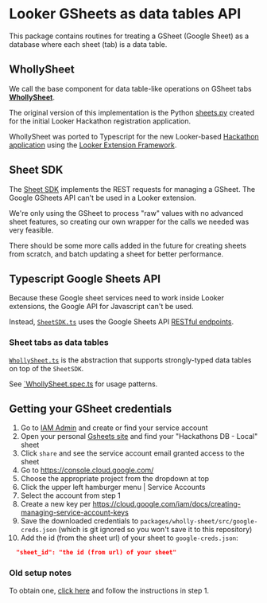 # Looker GSheets as data tables API

This package contains routines for treating a GSheet (Google Sheet) as a database where each sheet (tab) is a data table. 

## WhollySheet

We call the base component for data table-like operations on GSheet tabs [**WhollySheet**](src/WhollySheet.ts).

The original version of this implementation is the Python [sheets.py](/examples/python/hackathon_app/sheets.py) created for the initial Looker Hackathon registration application.

WhollySheet was ported to Typescript for the new Looker-based [Hackathon application](/packages/hackathon) using the [Looker Extension Framework](https://docs.looker.com/data-modeling/extension-framework/extension-framework-intro).

## Sheet SDK

The [Sheet SDK](src/SheetSDK.ts) implements the REST requests for managing a GSheet. The Google GSheets API can't be used in a Looker extension.

We're only using the GSheet to process "raw" values with no advanced sheet features, so creating our own wrapper for the calls we needed was very feasible.

There should be some more calls added in the future for creating sheets from scratch, and batch updating a sheet for better performance.

## Typescript Google Sheets API

Because these Google sheet services need to work inside Looker extensions, the Google API for Javascript can't be used. 

Instead, [`SheetSDK.ts`](src/SheetSDK.ts) uses the Google Sheets API [RESTful endpoints](https://developers.google.com/sheets/api/reference/rest). 

### Sheet tabs as data tables 

[`WhollySheet.ts`](src/WhollySheet.ts) is the abstraction that supports strongly-typed data tables on top of the `SheetSDK`.

See [`WhollySheet.spec.ts](src/WhollySheet.spec.ts) for usage patterns.

## Getting your GSheet credentials

1. Go to [IAM Admin](https://console.cloud.google.com/projectselector2/iam-admin/serviceaccounts?supportedpurview=project) and create or find your service account
1. Open your personal [Gsheets site](https://sheets.google.com) and find your "Hackathons DB - Local" sheet
1. Click `share` and see the service account email granted access to the sheet
1. Go to https://console.cloud.google.com/
1. Choose the appropriate project from the dropdown at top
1. Click the upper left hamburger menu | Service Accounts
1. Select the account from step 1
1. Create a new key per https://cloud.google.com/iam/docs/creating-managing-service-account-keys
1. Save the downloaded credentials to `packages/wholly-sheet/src/google-creds.json` (which is git ignored so you won't save it to this repository)
1. Add the id (from the sheet url) of your sheet to `google-creds.json`:

```json
  "sheet_id": "the id (from url) of your sheet"
```

### Old setup notes
To obtain one, [click here](https://developers.google.com/sheets/api/quickstart/js) and follow the instructions in step 1. 

